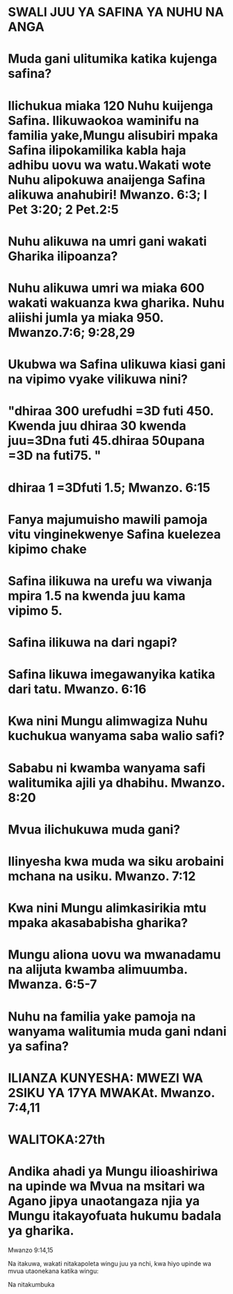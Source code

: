 <h1><span lang='swa'>SWALI JUU YA SAFINA YA NUHU NA ANGA </span></h1>

<h1><span lang='swa'>Muda gani ulitumika katika kujenga safina? </span></h1>

<h1><span lang='swa'>Ilichukua miaka 120 Nuhu kuijenga Safina. Ilikuwaokoa waminifu na familia yake&#44;Mungu alisubiri mpaka Safina ilipokamilika kabla haja adhibu uovu wa watu.Wakati wote Nuhu alipokuwa anaijenga Safina alikuwa anahubiri! Mwanzo. 6:3; I Pet 3:20; 2 Pet.2:5 </span></h1>

<h1><span lang='swa'>Nuhu alikuwa na umri gani wakati Gharika ilipoanza? </span></h1>

<h1><span lang='swa'>Nuhu alikuwa umri wa miaka 600 wakati wakuanza kwa gharika. Nuhu aliishi jumla ya miaka 950. Mwanzo.7:6; 9:28&#44;29 </span></h1>

<h1><span lang='swa'>Ukubwa wa Safina ulikuwa kiasi gani na vipimo vyake vilikuwa nini? </span></h1>

<h1><span lang='swa'>"dhiraa 300 urefudhi =3D futi 450. Kwenda juu dhiraa 30 kwenda juu=3Dna futi 45.dhiraa 50upana =3D na futi75. " </span></h1>

<h1><span lang='swa'>dhiraa 1 =3Dfuti 1.5; Mwanzo. 6:15 </span></h1>

<h1><span lang='swa'>Fanya majumuisho mawili pamoja vitu vinginekwenye Safina kuelezea kipimo chake </span></h1>

<h1><span lang='swa'>Safina ilikuwa na urefu wa viwanja mpira 1.5 na kwenda juu kama vipimo 5. </span></h1>

<h1><span lang='swa'>Safina ilikuwa na dari ngapi? </span></h1>

<h1><span lang='swa'>Safina likuwa imegawanyika katika dari tatu. Mwanzo. 6:16 </span></h1>

<h1><span lang='swa'>Kwa nini Mungu alimwagiza Nuhu kuchukua wanyama saba walio safi? </span></h1>

<h1><span lang='swa'>Sababu ni kwamba wanyama safi walitumika ajili ya dhabihu. Mwanzo. 8:20 </span></h1>

<h1><span lang='swa'>Mvua ilichukuwa muda gani? </span></h1>

<h1><span lang='swa'>Ilinyesha kwa muda wa siku arobaini mchana na usiku. Mwanzo. 7:12 </span></h1>

<h1><span lang='swa'>Kwa nini Mungu alimkasirikia mtu mpaka akasababisha gharika? </span></h1>

<h1><span lang='swa'>Mungu aliona uovu wa mwanadamu na alijuta kwamba alimuumba. Mwanza. 6:5-7 </span></h1>

<h1><span lang='swa'>Nuhu na familia yake pamoja na wanyama walitumia muda gani ndani ya safina? </span></h1>

<h1><span lang='swa'>ILIANZA KUNYESHA: MWEZI WA 2SIKU YA 17YA MWAKAt. Mwanzo. 7:4&#44;11 </span></h1>

<h1><span lang='swa'>WALITOKA:27th </span></h1>

<h1><span lang='swa'>Andika ahadi ya Mungu ilioashiriwa na upinde wa Mvua na msitari wa Agano jipya unaotangaza njia ya Mungu itakayofuata hukumu badala ya gharika. </span></h1>
<p><span lang='swa'>Mwanzo 9:14&#44;15 </span></p>
<p><span lang='swa'>Na itakuwa&#44; wakati nitakapoleta wingu juu ya nchi&#44; kwa hiyo upinde wa mvua utaonekana katika wingu: </span></p>
<p><span lang='swa'>Na nitakumbuka </span></p></div><div id='sec-18'>
